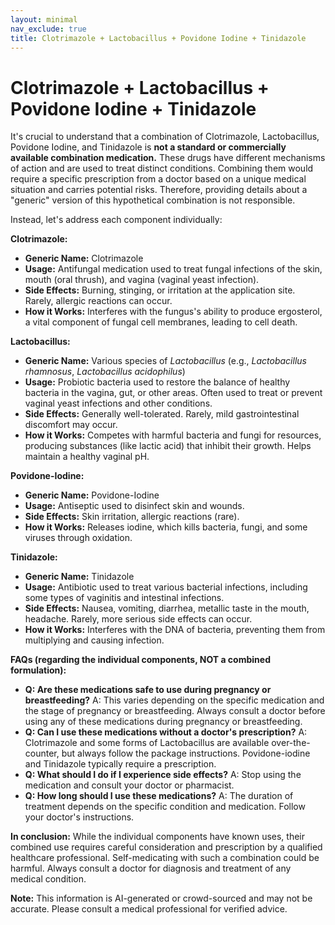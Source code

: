 ```yaml
---
layout: minimal
nav_exclude: true
title: Clotrimazole + Lactobacillus + Povidone Iodine + Tinidazole
---
```


# Clotrimazole + Lactobacillus + Povidone Iodine + Tinidazole

It's crucial to understand that a combination of Clotrimazole, Lactobacillus, Povidone Iodine, and Tinidazole is **not a standard or commercially available combination medication.**  These drugs have different mechanisms of action and are used to treat distinct conditions. Combining them would require a specific prescription from a doctor based on a unique medical situation and carries potential risks.  Therefore, providing details about a "generic" version of this hypothetical combination is not responsible.

Instead, let's address each component individually:

**Clotrimazole:**

* **Generic Name:** Clotrimazole
* **Usage:** Antifungal medication used to treat fungal infections of the skin, mouth (oral thrush), and vagina (vaginal yeast infection).
* **Side Effects:** Burning, stinging, or irritation at the application site. Rarely, allergic reactions can occur.
* **How it Works:** Interferes with the fungus's ability to produce ergosterol, a vital component of fungal cell membranes, leading to cell death.

**Lactobacillus:**

* **Generic Name:**  Various species of *Lactobacillus* (e.g., *Lactobacillus rhamnosus*, *Lactobacillus acidophilus*)
* **Usage:** Probiotic bacteria used to restore the balance of healthy bacteria in the vagina, gut, or other areas.  Often used to treat or prevent vaginal yeast infections and other conditions.
* **Side Effects:** Generally well-tolerated.  Rarely, mild gastrointestinal discomfort may occur.
* **How it Works:** Competes with harmful bacteria and fungi for resources, producing substances (like lactic acid) that inhibit their growth.  Helps maintain a healthy vaginal pH.

**Povidone-Iodine:**

* **Generic Name:** Povidone-Iodine
* **Usage:** Antiseptic used to disinfect skin and wounds.
* **Side Effects:** Skin irritation, allergic reactions (rare).
* **How it Works:** Releases iodine, which kills bacteria, fungi, and some viruses through oxidation.

**Tinidazole:**

* **Generic Name:** Tinidazole
* **Usage:** Antibiotic used to treat various bacterial infections, including some types of vaginitis and intestinal infections.
* **Side Effects:** Nausea, vomiting, diarrhea, metallic taste in the mouth, headache.  Rarely, more serious side effects can occur.
* **How it Works:** Interferes with the DNA of bacteria, preventing them from multiplying and causing infection.


**FAQs (regarding the individual components, NOT a combined formulation):**

* **Q: Are these medications safe to use during pregnancy or breastfeeding?** A:  This varies depending on the specific medication and the stage of pregnancy or breastfeeding. Always consult a doctor before using any of these medications during pregnancy or breastfeeding.
* **Q: Can I use these medications without a doctor's prescription?** A: Clotrimazole and some forms of Lactobacillus are available over-the-counter, but always follow the package instructions. Povidone-iodine and Tinidazole typically require a prescription.
* **Q: What should I do if I experience side effects?** A: Stop using the medication and consult your doctor or pharmacist.
* **Q: How long should I use these medications?** A: The duration of treatment depends on the specific condition and medication.  Follow your doctor's instructions.

**In conclusion:** While the individual components have known uses, their combined use requires careful consideration and prescription by a qualified healthcare professional.  Self-medicating with such a combination could be harmful.  Always consult a doctor for diagnosis and treatment of any medical condition.


**Note:** This information is AI-generated or crowd-sourced and may not be accurate. Please consult a medical professional for verified advice.